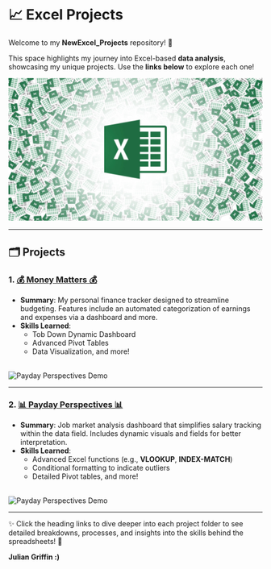 # 📈 Excel Projects  

Welcome to my **NewExcel_Projects** repository! 🌟  

This space highlights my journey into Excel-based **data analysis**, showcasing my unique projects. Use the **links below** to explore each one!  

<img src="./Media/excel_pic.jpeg" alt="Excel Projects Banner" width="600"/>


---

## 🗂️ Projects  

### 1. [**💰 Money Matters 💰**](./Money%20Matters)  
- **Summary**: My personal finance tracker designed to streamline budgeting. Features include an automated categorization of earnings and expenses via a dashboard and more.  
- **Skills Learned**: 
  - Tob Down Dynamic Dashboard
  - Advanced Pivot Tables
  - Data Visualization, and more!   

<br>

<img src="https://via.placeholder.com/500x300.png?text=GIF+Placeholder+for+Payday+Perspectives" alt="Payday Perspectives Demo" width="700">


---

### 2. [**📊 Payday Perspectives 📊**](./Payday%20Perspectives)  
- **Summary**: Job market analysis dashboard that simplifies salary tracking within the data field. Includes dynamic visuals and fields for better interpretation.  
- **Skills Learned**: 
  - Advanced Excel functions (e.g., **VLOOKUP**, **INDEX-MATCH**)
  - Conditional formatting to indicate outliers
  - Detailed Pivot tables, and more!
    
<br>

<img src="https://via.placeholder.com/500x300.png?text=GIF+Placeholder+for+Payday+Perspectives" alt="Payday Perspectives Demo" width="700">


---

✨ Click the heading links to dive deeper into each project folder to see detailed breakdowns, processes, and insights into the skills behind the spreadsheets! 🚀  

**Julian Griffin :)**


